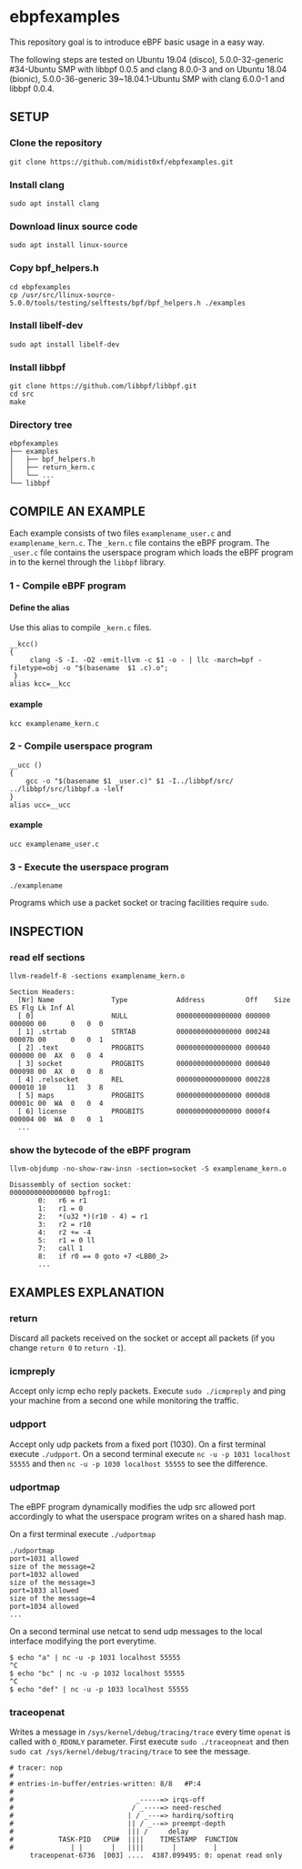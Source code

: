 # ebpfexamples
This repository goal is to introduce eBPF basic usage in a easy way.

The following steps are tested on Ubuntu 19.04 (disco), 5.0.0-32-generic #34-Ubuntu SMP
with libbpf 0.0.5 and clang 8.0.0-3 and on Ubuntu 18.04 (bionic), 5.0.0-36-generic 39~18.04.1-Ubuntu SMP with clang 6.0.0-1 and libbpf 0.0.4.
## SETUP 
### Clone the repository
`git clone https://github.com/midist0xf/ebpfexamples.git`
### Install clang
`sudo apt install clang`
### Download linux source code
`sudo apt install linux-source`
### Copy bpf_helpers.h
```
cd ebpfexamples
cp /usr/src/llinux-source-5.0.0/tools/testing/selftests/bpf/bpf_helpers.h ./examples
```


### Install libelf-dev
`sudo apt install libelf-dev`
### Install libbpf 
```
git clone https://github.com/libbpf/libbpf.git
cd src
make
```
### Directory tree
```
ebpfexamples
├── examples
│   ├── bpf_helpers.h
│   ├── return_kern.c
│   └── ...
└── libbpf
```
  


## COMPILE AN EXAMPLE
Each example consists of two files `examplename_user.c` and `examplename_kern.c`. The `_kern.c` file contains the eBPF program. The `_user.c` file contains the userspace program which loads the eBPF program in to the kernel through the `libbpf` library. 
### 1 - Compile eBPF program
#### Define the alias
Use this alias to compile `_kern.c` files.
```
__kcc()
{  
     clang -S -I. -O2 -emit-llvm -c $1 -o - | llc -march=bpf -filetype=obj -o "$(basename  $1 .c).o";
 }
alias kcc=__kcc
```
#### example
`kcc examplename_kern.c`
### 2 - Compile userspace program
```
__ucc () 
{ 
    gcc -o "$(basename $1 _user.c)" $1 -I../libbpf/src/ ../libbpf/src/libbpf.a -lelf
}
alias ucc=__ucc
```
#### example
`ucc examplename_user.c`
### 3 - Execute the userspace program
`./examplename`

Programs which use a packet socket or tracing facilities require `sudo`.

## INSPECTION
### read elf sections
`llvm-readelf-8 -sections examplename_kern.o`
```
Section Headers:
  [Nr] Name              Type            Address          Off    Size   ES Flg Lk Inf Al
  [ 0]                   NULL            0000000000000000 000000 000000 00      0   0  0
  [ 1] .strtab           STRTAB          0000000000000000 000248 00007b 00      0   0  1
  [ 2] .text             PROGBITS        0000000000000000 000040 000000 00  AX  0   0  4
  [ 3] socket            PROGBITS        0000000000000000 000040 000098 00  AX  0   0  8
  [ 4] .relsocket        REL             0000000000000000 000228 000010 10     11   3  8
  [ 5] maps              PROGBITS        0000000000000000 0000d8 00001c 00  WA  0   0  4
  [ 6] license           PROGBITS        0000000000000000 0000f4 000004 00  WA  0   0  1
  ...
```
### show the bytecode of the eBPF program 
`llvm-objdump -no-show-raw-insn -section=socket -S examplename_kern.o`
```
Disassembly of section socket:
0000000000000000 bpfrog1:
       0:	r6 = r1
       1:	r1 = 0
       2:	*(u32 *)(r10 - 4) = r1
       3:	r2 = r10
       4:	r2 += -4
       5:	r1 = 0 ll
       7:	call 1
       8:	if r0 == 0 goto +7 <LBB0_2>
       ...
 ```

## EXAMPLES EXPLANATION
### return 
Discard all packets received on the socket or accept all packets (if you change `return 0` to `return -1`).

### icmpreply
Accept only icmp echo reply packets. Execute `sudo ./icmpreply` and ping your machine from a second one while monitoring the traffic. 

### udpport
Accept only udp packets from a fixed port (1030). 
On a first terminal execute `./udpport`. On a second terminal execute `nc -u -p 1031 localhost 55555` and then `nc -u -p 1030 localhost 55555` to see the difference.

### udportmap
The eBPF program dynamically modifies the udp src allowed port accordingly to what the userspace program writes on a shared hash map. 

On a first terminal execute `./udportmap`
```
./udportmap
port=1031 allowed
size of the message=2
port=1032 allowed
size of the message=3
port=1033 allowed
size of the message=4
port=1034 allowed
...
```
On a second terminal use netcat to send udp messages to the local interface modifying the port everytime.
```
$ echo "a" | nc -u -p 1031 localhost 55555
^C
$ echo "bc" | nc -u -p 1032 localhost 55555
^C
$ echo "def" | nc -u -p 1033 localhost 55555
```
### traceopenat
Writes a message in `/sys/kernel/debug/tracing/trace` every time `openat` is called with `O_RDONLY` parameter. First execute `sudo ./traceopneat` and then `sudo cat /sys/kernel/debug/tracing/trace` to see the message.

```
# tracer: nop
#
# entries-in-buffer/entries-written: 8/8   #P:4
#
#                              _-----=> irqs-off
#                             / _----=> need-resched
#                            | / _---=> hardirq/softirq
#                            || / _--=> preempt-depth
#                            ||| /     delay
#           TASK-PID   CPU#  ||||    TIMESTAMP  FUNCTION
#              | |       |   ||||       |         |
     traceopenat-6736  [003] ....  4387.099495: 0: openat read only
```

